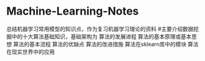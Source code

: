 # Machine-Learning-Notes
总结机器学习常用模型的知识点，作为复习机器学习理论的资料
#主要介绍数据挖掘中的十大算法基础知识，基础架构为
算法的发展进程
算法的基本原理或基本思想
算法的基本流程
算法的优缺点
算法的改进措施
算法在sklearn库中的模块
算法在现实世界中的应用
